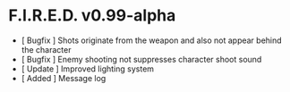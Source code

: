 F.I.R.E.D. v0.99-alpha
======================

* [ Bugfix ] Shots originate from the weapon and also not appear behind the character
* [ Bugfix ] Enemy shooting not suppresses character shoot sound
* [ Update ] Improved lighting system
* [ Added  ] Message log
